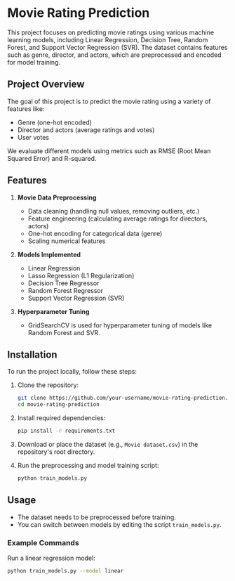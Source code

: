 # Movie Rating Prediction

This project focuses on predicting movie ratings using various machine learning models, including Linear Regression, Decision Tree, Random Forest, and Support Vector Regression (SVR). The dataset contains features such as genre, director, and actors, which are preprocessed and encoded for model training.

## Project Overview

The goal of this project is to predict the movie rating using a variety of features like:
- Genre (one-hot encoded)
- Director and actors (average ratings and votes)
- User votes

We evaluate different models using metrics such as RMSE (Root Mean Squared Error) and R-squared.

## Features

1. **Movie Data Preprocessing**
    - Data cleaning (handling null values, removing outliers, etc.)
    - Feature engineering (calculating average ratings for directors, actors)
    - One-hot encoding for categorical data (genre)
    - Scaling numerical features

2. **Models Implemented**
    - Linear Regression
    - Lasso Regression (L1 Regularization)
    - Decision Tree Regressor
    - Random Forest Regressor
    - Support Vector Regression (SVR)

3. **Hyperparameter Tuning**
    - GridSearchCV is used for hyperparameter tuning of models like Random Forest and SVR.

## Installation

To run the project locally, follow these steps:

1. Clone the repository:
    ```bash
    git clone https://github.com/your-username/movie-rating-prediction.git
    cd movie-rating-prediction
    ```

2. Install required dependencies:
    ```bash
    pip install -r requirements.txt
    ```

3. Download or place the dataset (e.g., `Movie dataset.csv`) in the repository's root directory.

4. Run the preprocessing and model training script:
    ```bash
    python train_models.py
    ```

## Usage

- The dataset needs to be preprocessed before training.
- You can switch between models by editing the script `train_models.py`.

### Example Commands

Run a linear regression model:
```bash
python train_models.py --model linear
